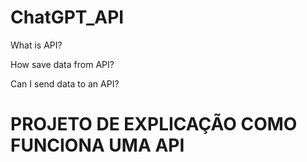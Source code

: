 # ChatGPT_API


What is API?

How save data from API?

Can I send data to an API?


# PROJETO DE EXPLICAÇÃO COMO FUNCIONA UMA API
